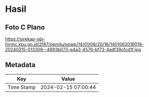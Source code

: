 # Hasil

## Foto C Plano

https://sirekap-obj-formc.kpu.go.id/2f87/pemilu/ppwp/14/01/06/20/16/1401062016019-20240215-013309--4893b073-e4a3-4576-bf73-4adf39cfcd1f.jpg


## Metadata

| Key        | Value               |
| ---------- | ------------------- |
| Time Stamp | 2024-02-15 07:00:44 |




